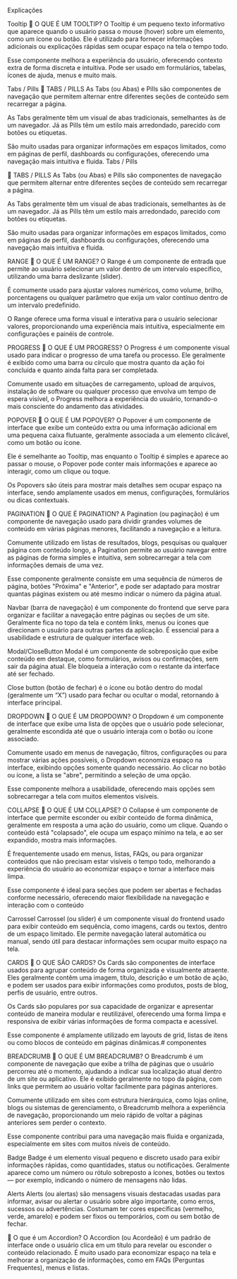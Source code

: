 Explicações 

Tooltip
📌 O QUE É UM TOOLTIP? O Tooltip é um pequeno texto informativo que aparece quando o usuário passa o mouse (hover) sobre um elemento, como um ícone ou botão. Ele é utilizado para fornecer informações adicionais ou explicações rápidas sem ocupar espaço na tela o tempo todo.

Esse componente melhora a experiência do usuário, oferecendo contexto extra de forma discreta e intuitiva. Pode ser usado em formulários, tabelas, ícones de ajuda, menus e muito mais.

Tabs / Pills
📌 TABS / PILLS As Tabs (ou Abas) e Pills são componentes de navegação que permitem alternar entre diferentes seções de conteúdo sem recarregar a página.

As Tabs geralmente têm um visual de abas tradicionais, semelhantes às de um navegador. Já as Pills têm um estilo mais arredondado, parecido com botões ou etiquetas.

São muito usadas para organizar informações em espaços limitados, como em páginas de perfil, dashboards ou configurações, oferecendo uma navegação mais intuitiva e fluida.
Tabs / Pills


📌 TABS / PILLS As Tabs (ou Abas) e Pills são componentes de navegação que permitem alternar entre diferentes seções de conteúdo sem recarregar a página.

As Tabs geralmente têm um visual de abas tradicionais, semelhantes às de um navegador. Já as Pills têm um estilo mais arredondado, parecido com botões ou etiquetas.

São muito usadas para organizar informações em espaços limitados, como em páginas de perfil, dashboards ou configurações, oferecendo uma navegação mais intuitiva e fluida.


RANGE
📌 O QUE É UM RANGE? O Range é um componente de entrada que permite ao usuário selecionar um valor dentro de um intervalo específico, utilizando uma barra deslizante (slider).

É comumente usado para ajustar valores numéricos, como volume, brilho, porcentagens ou qualquer parâmetro que exija um valor contínuo dentro de um intervalo predefinido.

O Range oferece uma forma visual e interativa para o usuário selecionar valores, proporcionando uma experiência mais intuitiva, especialmente em configurações e painéis de controle.

PROGRESS
📌 O QUE É UM PROGRESS? O Progress é um componente visual usado para indicar o progresso de uma tarefa ou processo. Ele geralmente é exibido como uma barra ou círculo que mostra quanto da ação foi concluída e quanto ainda falta para ser completada.

Comumente usado em situações de carregamento, upload de arquivos, instalação de software ou qualquer processo que envolva um tempo de espera visível, o Progress melhora a experiência do usuário, tornando-o mais consciente do andamento das atividades.



POPOVER
📌 O QUE É UM POPOVER? O Popover é um componente de interface que exibe um conteúdo extra ou uma informação adicional em uma pequena caixa flutuante, geralmente associada a um elemento clicável, como um botão ou ícone.

Ele é semelhante ao Tooltip, mas enquanto o Tooltip é simples e aparece ao passar o mouse, o Popover pode conter mais informações e aparece ao interagir, como um clique ou toque.

Os Popovers são úteis para mostrar mais detalhes sem ocupar espaço na interface, sendo amplamente usados em menus, configurações, formulários ou dicas contextuais.


PAGINATION
📌 O QUE É PAGINATION? A Pagination (ou paginação) é um componente de navegação usado para dividir grandes volumes de conteúdo em várias páginas menores, facilitando a navegação e a leitura.

Comumente utilizado em listas de resultados, blogs, pesquisas ou qualquer página com conteúdo longo, a Pagination permite ao usuário navegar entre as páginas de forma simples e intuitiva, sem sobrecarregar a tela com informações demais de uma vez.

Esse componente geralmente consiste em uma sequência de números de página, botões "Próxima" e "Anterior", e pode ser adaptado para mostrar quantas páginas existem ou até mesmo indicar o número da página atual.



Navbar (barra de navegação) é um componente do frontend que serve para organizar e facilitar a navegação entre páginas ou seções de um site. Geralmente fica no topo da tela e contém links, menus ou ícones que direcionam o usuário para outras partes da aplicação. É essencial para a usabilidade e estrutura de qualquer interface web.


Modal/CloseButton
Modal é um componente de sobreposição que exibe conteúdo em destaque, como formulários, avisos ou confirmações, sem sair da página atual. Ele bloqueia a interação com o restante da interface até ser fechado.

Close button (botão de fechar) é o ícone ou botão dentro do modal (geralmente um “X”) usado para fechar ou ocultar o modal, retornando à interface principal.


DROPDOWN
📌 O QUE É UM DROPDOWN? O Dropdown é um componente de interface que exibe uma lista de opções que o usuário pode selecionar, geralmente escondida até que o usuário interaja com o botão ou ícone associado.

Comumente usado em menus de navegação, filtros, configurações ou para mostrar várias ações possíveis, o Dropdown economiza espaço na interface, exibindo opções somente quando necessário. Ao clicar no botão ou ícone, a lista se "abre", permitindo a seleção de uma opção.

Esse componente melhora a usabilidade, oferecendo mais opções sem sobrecarregar a tela com muitos elementos visíveis.


COLLAPSE
📌 O QUE É UM COLLAPSE? O Collapse é um componente de interface que permite esconder ou exibir conteúdo de forma dinâmica, geralmente em resposta a uma ação do usuário, como um clique. Quando o conteúdo está "colapsado", ele ocupa um espaço mínimo na tela, e ao ser expandido, mostra mais informações.

É frequentemente usado em menus, listas, FAQs, ou para organizar conteúdos que não precisam estar visíveis o tempo todo, melhorando a experiência do usuário ao economizar espaço e tornar a interface mais limpa.

Esse componente é ideal para seções que podem ser abertas e fechadas conforme necessário, oferecendo maior flexibilidade na navegação e interação com o conteúdo




Carrossel
Carrossel (ou slider) é um componente visual do frontend usado para exibir conteúdo em sequência, como imagens, cards ou textos, dentro de um espaço limitado. Ele permite navegação lateral automática ou manual, sendo útil para destacar informações sem ocupar muito espaço na tela.


CARDS
📌 O QUE SÃO CARDS? Os Cards são componentes de interface usados para agrupar conteúdo de forma organizada e visualmente atraente. Eles geralmente contêm uma imagem, título, descrição e um botão de ação, e podem ser usados para exibir informações como produtos, posts de blog, perfis de usuário, entre outros.

Os Cards são populares por sua capacidade de organizar e apresentar conteúdo de maneira modular e reutilizável, oferecendo uma forma limpa e responsiva de exibir várias informações de forma compacta e acessível.

Esse componente é amplamente utilizado em layouts de grid, listas de itens ou como blocos de conteúdo em páginas dinâmicas.# componentes



BREADCRUMB
📌 O QUE É UM BREADCRUMB? O Breadcrumb é um componente de navegação que exibe a trilha de páginas que o usuário percorreu até o momento, ajudando a indicar sua localização atual dentro de um site ou aplicativo. Ele é exibido geralmente no topo da página, com links que permitem ao usuário voltar facilmente para páginas anteriores.

Comumente utilizado em sites com estrutura hierárquica, como lojas online, blogs ou sistemas de gerenciamento, o Breadcrumb melhora a experiência de navegação, proporcionando um meio rápido de voltar a páginas anteriores sem perder o contexto.

Esse componente contribui para uma navegação mais fluida e organizada, especialmente em sites com muitos níveis de conteúdo.

Badge
Badge é um elemento visual pequeno e discreto usado para exibir informações rápidas, como quantidades, status ou notificações. Geralmente aparece como um número ou rótulo sobreposto a ícones, botões ou textos — por exemplo, indicando o número de mensagens não lidas.

Alerts
Alerts (ou alertas) são mensagens visuais destacadas usadas para informar, avisar ou alertar o usuário sobre algo importante, como erros, sucessos ou advertências. Costumam ter cores específicas (vermelho, verde, amarelo) e podem ser fixos ou temporários, com ou sem botão de fechar.

📌 O que é um Accordion?
O Accordion (ou Acordeão) é um padrão de interface onde o usuário clica em um título para revelar ou esconder o conteúdo relacionado. É muito usado para economizar espaço na tela e melhorar a organização de informações, como em FAQs (Perguntas Frequentes), menus e listas.



